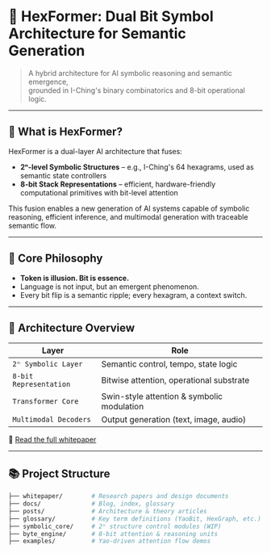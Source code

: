 # 🧬 HexFormer: Dual Bit Symbol Architecture for Semantic Generation

> A hybrid architecture for AI symbolic reasoning and semantic emergence,  
> grounded in I-Ching's binary combinatorics and 8-bit operational logic.

---

## 🌌 What is HexFormer?

HexFormer is a dual-layer AI architecture that fuses:

- **2ⁿ-level Symbolic Structures** – e.g., I-Ching's 64 hexagrams, used as semantic state controllers
- **8-bit Stack Representations** – efficient, hardware-friendly computational primitives with bit-level attention

This fusion enables a new generation of AI systems capable of symbolic reasoning, efficient inference, and multimodal generation with traceable semantic flow.

---

## 🧠 Core Philosophy

- **Token is illusion. Bit is essence.**
- Language is not input, but an emergent phenomenon.
- Every bit flip is a semantic ripple; every hexagram, a context switch.

---

## 📐 Architecture Overview

| Layer                    | Role                                   |
|--------------------------|----------------------------------------|
| `2ⁿ Symbolic Layer`      | Semantic control, tempo, state logic   |
| `8-bit Representation`   | Bitwise attention, operational substrate |
| `Transformer Core`       | Swin-style attention & symbolic modulation |
| `Multimodal Decoders`    | Output generation (text, image, audio) |

📄 [Read the full whitepaper](./whitepaper/HexFormer_CN.pdf)

---

## 📚 Project Structure

```bash
├── whitepaper/        # Research papers and design documents
├── docs/              # Blog, index, glossary
├── posts/             # Architecture & theory articles
├── glossary/          # Key term definitions (YaoBit, HexGraph, etc.)
├── symbolic_core/     # 2ⁿ structure control modules (WIP)
├── byte_engine/       # 8-bit attention & reasoning units
├── examples/          # Yao-driven attention flow demos
